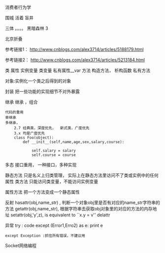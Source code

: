 消费者行为学

围城
活着
盲井

三体
   。。。。
   黑暗森林
   3

北京折叠

参考链接1： http://www.cnblogs.com/alex3714/articles/5188179.html

参考链接2： http://www.cnblogs.com/alex3714/articles/5213184.html

类
    属性
        实例变量
        类变量
        私有属性__var
    方法
       构造方法，
       析构函数
       私有方法

对象:实例化一个类之后得到的对象




封装
   把一些功能的实现细节不对外暴露

继承
    继承 ，组合

    代码的重用
    单继承
    多继承，
        2.7 经典类，深度优先，  新式类，广度优先
        3.x 均是广度优先
        class Foo(object):
            def __init__(self,name,age,sex,salary,course):

                self.salary = salary
                self.course = course



多态
    接口重用， 一种接口，多种实现

静态方法
    只是名义上归类管理， 实际上在静态方法里访问不了类或实例中的任何属性
类方法
    只能访问类变量，不能访问实例变量

属性方法
    把一个方法变成一个静态属性




反射
    hasattr(obj,name_str) , 判断一个对象obj里是否有对应的name_str字符串的方法
    getattr(obj,name_str), 根据字符串去获取obj对象里的对应的方法的内存地址
    setattr(obj,'y',z), is equivalent to ``x.y = v''
    delattr


异常
    try :
        code
    except (Error1,Erro2) as e:
        print e

    except Exception :抓住所有错误，不建议用



Socket网络编程

